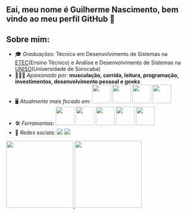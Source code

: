 ## Eai, meu nome é Guilherme Nascimento, bem vindo ao meu perfil GitHub 👋

## Sobre mim:
- 🎓 *Graduações:* Técnico em Desenvolvimento de Sistemas na <a href="https://www.etecsr.com.br">ETEC</a>(Ensino Técnico) e Análise e Desenvolvimento de Sistemas na <a href="https://uniso.br">UNISO</a>(Universidade de Sorocaba)
- 🙋🏻‍♂️ *Apaixonado por:* **musculação, corrida, leitura, programação, investimentos, desenvolvimento pessoal e geeks**
- 🖥️ *Atualmente mais focado em:*
  <div style="display: inline">
    <img width='50' height='50' src="https://cdn.jsdelivr.net/gh/devicons/devicon@latest/icons/java/java-original.svg"/>
    <img width='50' height='50' src="https://cdn.jsdelivr.net/gh/devicons/devicon@latest/icons/spring/spring-original.svg"/>
    <img width='50' height='50' src="https://cdn.jsdelivr.net/gh/devicons/devicon@latest/icons/mysql/mysql-original.svg"/>
    <img width='50' height='50' src="https://cdn.jsdelivr.net/gh/devicons/devicon@latest/icons/mongodb/mongodb-original.svg"/>
  </div>
- 🛠️ *Ferramentas:*
  <div style="display: inline">
    <img width='50' height='50' src="https://cdn.jsdelivr.net/gh/devicons/devicon@latest/icons/intellij/intellij-original.svg"/>
    <img width='50' height='50' src="https://cdn.jsdelivr.net/gh/devicons/devicon@latest/icons/eclipse/eclipse-original.svg"/>
    <img width='50' height='50' src="https://cdn.jsdelivr.net/gh/devicons/devicon@latest/icons/vscode/vscode-original.svg"/>
    <img width='50' height='50' src="https://cdn.jsdelivr.net/gh/devicons/devicon@latest/icons/postman/postman-original.svg"/>
    <img width='50' height='50' src="https://cdn.jsdelivr.net/gh/devicons/devicon@latest/icons/git/git-original.svg"/>
  </div>
- 📱 *Redes sociais:*
  <div style="display: inline">
    <a href="https://www.linkedin.com/in/guilhermenascimeento/"><img src="https://img.shields.io/badge/linkedin-%230077B5.svg?style=for-the-badge&logo=linkedin&logoColor=white"></a>
    <a href="mailto:guilherme_nascimeento18@outlook.com"><img src="https://img.shields.io/badge/Microsoft_Outlook-0078D4?style=for-the-badge&logo=microsoft-outlook&logoColor=white"></a>
  </div>

<div>
<a href="https://github.com/guinascimentoo">
<img loading="lazy" height="180em" src="https://github-readme-stats.vercel.app/api/top-langs/?username=guinascimentoo&layout=compact&langs_count=7&theme=blue-green"/>
<img loading="lazy" height="180em" src="https://github-readme-stats.vercel.app/api?username=guinascimentoo&show_icons=true&theme=algolia&include_all_commits=true&count_private=true"/>
</div>

